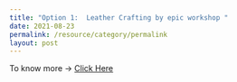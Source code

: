 ```yaml
---
title: "Option 1:  Leather Crafting by epic workshop "
date: 2021-08-23
permalink: /resource/category/permalink
layout: post
---
```

To know more -> [Click Here](https://epicworkshops.com.sg/workshop/non-stitched-leather-making/)